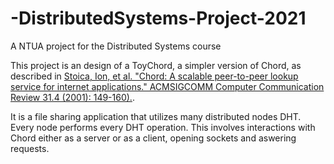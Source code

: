 # -DistributedSystems-Project-2021
A NTUA project for the Distributed Systems course 

This project is an design of a ToyChord, a simpler version of Chord, as described in [Stoica, Ion, et al. "Chord: A scalable peer-to-peer lookup service for internet applications." ACMSIGCOMM Computer Communication Review 31.4 (2001): 149-160).](https://dl.acm.org/doi/10.1145/964723.383071). 

It is a file sharing application that utilizes many distributed nodes DHT. Every node performs every DHT operation. This involves interactions with Chord either as a server or as a client, opening sockets and aswering requests. 
